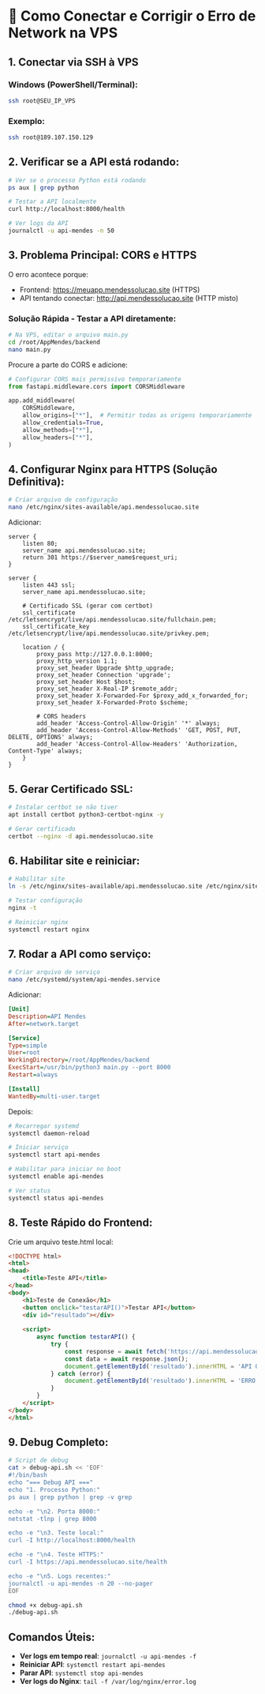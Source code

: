 # 🔧 Como Conectar e Corrigir o Erro de Network na VPS

## 1. Conectar via SSH à VPS

### Windows (PowerShell/Terminal):
```bash
ssh root@SEU_IP_VPS
```

### Exemplo:
```bash
ssh root@189.107.150.129
```

## 2. Verificar se a API está rodando:

```bash
# Ver se o processo Python está rodando
ps aux | grep python

# Testar a API localmente
curl http://localhost:8000/health

# Ver logs da API
journalctl -u api-mendes -n 50
```

## 3. Problema Principal: CORS e HTTPS

O erro acontece porque:
- Frontend: https://meuapp.mendessolucao.site (HTTPS)
- API tentando conectar: http://api.mendessolucao.site (HTTP misto)

### Solução Rápida - Testar a API diretamente:

```bash
# Na VPS, editar o arquivo main.py
cd /root/AppMendes/backend
nano main.py
```

Procure a parte do CORS e adicione:

```python
# Configurar CORS mais permissivo temporariamente
from fastapi.middleware.cors import CORSMiddleware

app.add_middleware(
    CORSMiddleware,
    allow_origins=["*"],  # Permitir todas as origens temporariamente
    allow_credentials=True,
    allow_methods=["*"],
    allow_headers=["*"],
)
```

## 4. Configurar Nginx para HTTPS (Solução Definitiva):

```bash
# Criar arquivo de configuração
nano /etc/nginx/sites-available/api.mendessolucao.site
```

Adicionar:

```nginx
server {
    listen 80;
    server_name api.mendessolucao.site;
    return 301 https://$server_name$request_uri;
}

server {
    listen 443 ssl;
    server_name api.mendessolucao.site;
    
    # Certificado SSL (gerar com certbot)
    ssl_certificate /etc/letsencrypt/live/api.mendessolucao.site/fullchain.pem;
    ssl_certificate_key /etc/letsencrypt/live/api.mendessolucao.site/privkey.pem;
    
    location / {
        proxy_pass http://127.0.0.1:8000;
        proxy_http_version 1.1;
        proxy_set_header Upgrade $http_upgrade;
        proxy_set_header Connection 'upgrade';
        proxy_set_header Host $host;
        proxy_set_header X-Real-IP $remote_addr;
        proxy_set_header X-Forwarded-For $proxy_add_x_forwarded_for;
        proxy_set_header X-Forwarded-Proto $scheme;
        
        # CORS headers
        add_header 'Access-Control-Allow-Origin' '*' always;
        add_header 'Access-Control-Allow-Methods' 'GET, POST, PUT, DELETE, OPTIONS' always;
        add_header 'Access-Control-Allow-Headers' 'Authorization, Content-Type' always;
    }
}
```

## 5. Gerar Certificado SSL:

```bash
# Instalar certbot se não tiver
apt install certbot python3-certbot-nginx -y

# Gerar certificado
certbot --nginx -d api.mendessolucao.site
```

## 6. Habilitar site e reiniciar:

```bash
# Habilitar site
ln -s /etc/nginx/sites-available/api.mendessolucao.site /etc/nginx/sites-enabled/

# Testar configuração
nginx -t

# Reiniciar nginx
systemctl restart nginx
```

## 7. Rodar a API como serviço:

```bash
# Criar arquivo de serviço
nano /etc/systemd/system/api-mendes.service
```

Adicionar:

```ini
[Unit]
Description=API Mendes
After=network.target

[Service]
Type=simple
User=root
WorkingDirectory=/root/AppMendes/backend
ExecStart=/usr/bin/python3 main.py --port 8000
Restart=always

[Install]
WantedBy=multi-user.target
```

Depois:

```bash
# Recarregar systemd
systemctl daemon-reload

# Iniciar serviço
systemctl start api-mendes

# Habilitar para iniciar no boot
systemctl enable api-mendes

# Ver status
systemctl status api-mendes
```

## 8. Teste Rápido do Frontend:

Crie um arquivo teste.html local:

```html
<!DOCTYPE html>
<html>
<head>
    <title>Teste API</title>
</head>
<body>
    <h1>Teste de Conexão</h1>
    <button onclick="testarAPI()">Testar API</button>
    <div id="resultado"></div>
    
    <script>
        async function testarAPI() {
            try {
                const response = await fetch('https://api.mendessolucao.site/health');
                const data = await response.json();
                document.getElementById('resultado').innerHTML = 'API OK: ' + JSON.stringify(data);
            } catch (error) {
                document.getElementById('resultado').innerHTML = 'ERRO: ' + error.message;
            }
        }
    </script>
</body>
</html>
```

## 9. Debug Completo:

```bash
# Script de debug
cat > debug-api.sh << 'EOF'
#!/bin/bash
echo "=== Debug API ==="
echo "1. Processo Python:"
ps aux | grep python | grep -v grep

echo -e "\n2. Porta 8000:"
netstat -tlnp | grep 8000

echo -e "\n3. Teste local:"
curl -I http://localhost:8000/health

echo -e "\n4. Teste HTTPS:"
curl -I https://api.mendessolucao.site/health

echo -e "\n5. Logs recentes:"
journalctl -u api-mendes -n 20 --no-pager
EOF

chmod +x debug-api.sh
./debug-api.sh
```

## Comandos Úteis:

- **Ver logs em tempo real**: `journalctl -u api-mendes -f`
- **Reiniciar API**: `systemctl restart api-mendes`
- **Parar API**: `systemctl stop api-mendes`
- **Ver logs do Nginx**: `tail -f /var/log/nginx/error.log` 